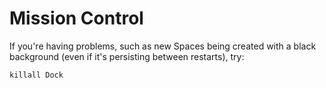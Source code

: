 # Mission Control

If you're having problems, such as new Spaces being created with a black background (even if it's persisting between restarts), try:

    killall Dock
